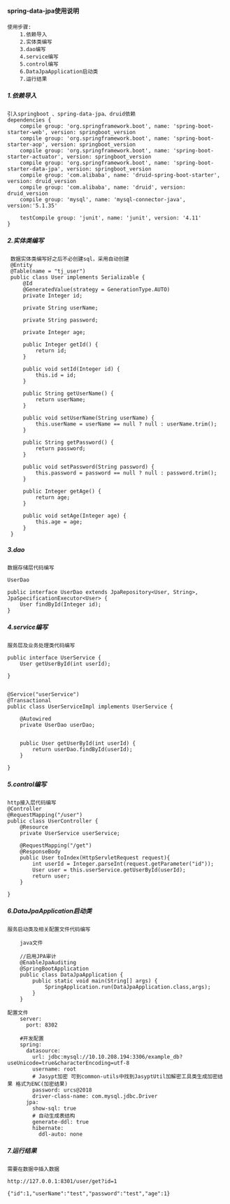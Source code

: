 #### spring-data-jpa使用说明

    使用步骤:
        1.依赖导入
        2.实体类编写
        3.dao编写
        4.service编写
        5.control编写
        6.DataJpaApplication启动类
        7.运行结果
        
##### 1.依赖导入

    引入springboot 、spring-data-jpa、druid依赖
    dependencies {
        compile group: 'org.springframework.boot', name: 'spring-boot-starter-web', version: springboot_version
        compile group: 'org.springframework.boot', name: 'spring-boot-starter-aop', version: springboot_version
        compile group: 'org.springframework.boot', name: 'spring-boot-starter-actuator', version: springboot_version
        compile group: 'org.springframework.boot', name: 'spring-boot-starter-data-jpa', version: springboot_version
        compile group: 'com.alibaba', name: 'druid-spring-boot-starter', version: druid_version
        compile group: 'com.alibaba', name: 'druid', version: druid_version
        compile group: 'mysql', name: 'mysql-connector-java', version:'5.1.35'
    
        testCompile group: 'junit', name: 'junit', version: '4.11'
    }
##### 2.实体类编写

     数据实体类编写好之后不必创建sql，采用自动创建
     @Entity
     @Table(name = "tj_user")
     public class User implements Serializable {
         @Id
         @GeneratedValue(strategy = GenerationType.AUTO)
         private Integer id;
     
         private String userName;
     
         private String password;
     
         private Integer age;
     
         public Integer getId() {
             return id;
         }
     
         public void setId(Integer id) {
             this.id = id;
         }
     
         public String getUserName() {
             return userName;
         }
     
         public void setUserName(String userName) {
             this.userName = userName == null ? null : userName.trim();
         }
     
         public String getPassword() {
             return password;
         }
     
         public void setPassword(String password) {
             this.password = password == null ? null : password.trim();
         }
     
         public Integer getAge() {
             return age;
         }
     
         public void setAge(Integer age) {
             this.age = age;
         }
     }
    
##### 3.dao

    数据存储层代码编写
    
    UserDao
    
    public interface UserDao extends JpaRepository<User, String>, JpaSpecificationExecutor<User> {
        User findById(Integer id);
    }
    
    
##### 4.service编写

    服务层及业务处理类代码编写
    
    public interface UserService {
        User getUserById(int userId);
    
    }
    

    @Service("userService")
    @Transactional
    public class UserServiceImpl implements UserService {
    
        @Autowired
        private UserDao userDao;
    
    
        public User getUserById(int userId) {
            return userDao.findById(userId);
        }
    
    }
##### 5.control编写

    http接入层代码编写
    @Controller
    @RequestMapping("/user")
    public class UserController {
        @Resource
        private UserService userService;
    
        @RequestMapping("/get")
        @ResponseBody
        public User toIndex(HttpServletRequest request){
            int userId = Integer.parseInt(request.getParameter("id"));
            User user = this.userService.getUserById(userId);
            return user;
        }
    
    }
##### 6.DataJpaApplication启动类

    服务启动类及相关配置文件代码编写
    
        java文件
        
        //启用JPA审计
        @EnableJpaAuditing
        @SpringBootApplication
        public class DataJpaApplication {
            public static void main(String[] args) {
                SpringApplication.run(DataJpaApplication.class,args);
            }
        }
    
    配置文件
        server:
          port: 8302
        
        #开发配置
        spring:
          datasource:
            url: jdbc:mysql://10.10.208.194:3306/example_db?useUnicode=true&characterEncoding=utf-8
            username: root
            # Jasypt加密 可到common-utils中找到JasyptUtil加解密工具类生成加密结果 格式为ENC(加密结果)
            password: urcs@2018
            driver-class-name: com.mysql.jdbc.Driver
          jpa:
            show-sql: true
            # 自动生成表结构
            generate-ddl: true
            hibernate:
              ddl-auto: none
     
##### 7.运行结果

    需要在数据中插入数据

    http://127.0.0.1:8301/user/get?id=1
    
    {"id":1,"userName":"test","password":"test","age":1}